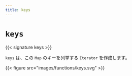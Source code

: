```yaml
---
title: keys
---
```


# `keys`

{{< signature keys >}}

`keys` は、この `Map` のキーを列挙する `Iterator` を作成します。

{{< figure src="images/functions/keys.svg" >}}
